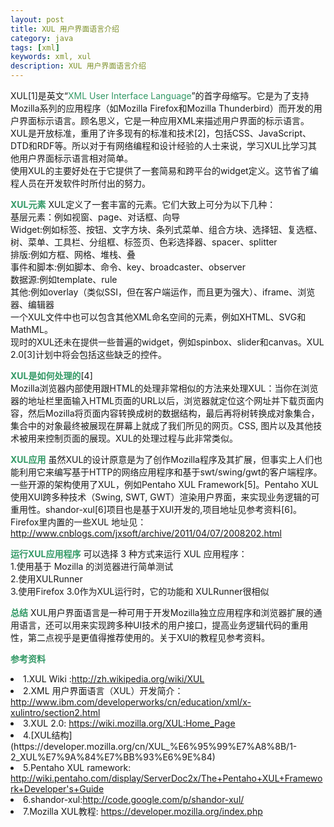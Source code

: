 ```yaml
---
layout: post
title: XUL 用户界面语言介绍
category: java
tags: [xml]
keywords: xml, xul
description: XUL 用户界面语言介绍
---
```

<p>XUL[1]是英文“<span style="color: #339966;">XML User Interface Language</span>”的首字母缩写。它是为了支持Mozilla系列的应用程序（如Mozilla Firefox和Mozilla Thunderbird）而开发的用户界面标示语言。顾名思义，它是一种应用XML来描述用户界面的标示语言。<br />
XUL是开放标准，重用了许多现有的标准和技术[2]，包括CSS、JavaScript、DTD和RDF等。所以对于有网络编程和设计经验的人士来说，学习XUL比学习其他用户界面标示语言相对简单。<br />
使用XUL的主要好处在于它提供了一套简易和跨平台的widget定义。这节省了编程人员在开发软件时所付出的努力。</p>

<p><span style="color: #339966;"><strong>XUL元素</strong></span>
XUL定义了一套丰富的元素。它们大致上可分为以下几种：<br />
基层元素：例如视窗、page、对话框、向导<br />
Widget:例如标签、按钮、文字方块、条列式菜单、组合方块、选择钮、复选框、树、菜单、工具栏、分组框、标签页、色彩选择器、spacer、splitter<br />
排版:例如方框、网格、堆栈、叠<br />
事件和脚本:例如脚本、命令、key、broadcaster、observer<br />
数据源:例如template、rule<br />
其他:例如overlay（类似SSI，但在客户端运作，而且更为强大）、iframe、浏览器、编辑器<br />
一个XUL文件中也可以包含其他XML命名空间的元素，例如XHTML、SVG和MathML。<br />
现时的XUL还未在提供一些普遍的widget，例如spinbox、slider和canvas。XUL 2.0[3]计划中将会包括这些缺乏的控件。</p>

<p><span style="color: #339966;"><strong>XUL是如何处理的</strong></span>[4]<br />
Mozilla浏览器内部使用跟HTML的处理非常相似的方法来处理XUL：当你在浏览器的地址栏里面输入HTML页面的URL以后，浏览器就定位这个网址并下载页面内容，然后Mozilla将页面内容转换成树的数据结构，最后再将树转换成对象集合，集合中的对象最终被展现在屏幕上就成了我们所见的网页。CSS, 图片以及其他技术被用来控制页面的展现。XUL的处理过程与此非常类似。</p>

<p><span style="color: #339966;"><strong>XUL应用</strong></span>
虽然XUL的设计原意是为了创作Mozilla程序及其扩展，但事实上人们也能利用它来编写基于HTTP的网络应用程序和基于swt/swing/gwt的客户端程序。一些开源的架构使用了XUL，例如Pentaho XUL Framework[5]。Pentaho XUL使用XUl跨多种技术（Swing, SWT, GWT）渲染用户界面，来实现业务逻辑的可重用性。shandor-xul[6]项目也是基于XUl开发的,项目地址见参考资料[6]。<br />
Firefox里内置的一些XUL 地址见：<a href="http://www.cnblogs.com/jxsoft/archive/2011/04/07/2008202.html" target="_blank">http://www.cnblogs.com/jxsoft/archive/2011/04/07/2008202.html</a></p>

<p><span style="color: #339966;"><strong>运行XUL应用程序</strong></span>
可以选择 3 种方式来运行 XUL 应用程序：<br />
1.使用基于 Mozilla 的浏览器进行简单测试<br />
2.使用XULRunner<br />
3.使用Firefox 3.0作为XUL运行时，它的功能和 XULRunner很相似</p>

<p><strong><span style="color: #339966;">总结</span></strong>
XUL用户界面语言是一种可用于开发Mozilla独立应用程序和浏览器扩展的通用语言，还可以用来实现跨多种UI技术的用户接口，提高业务逻辑代码的重用性，第二点视乎是更值得推荐使用的。关于XUl的教程见参考资料。</p>

<p><span style="color: #339966;"><strong>参考资料</strong></span></p>
<li>
1.XUL Wiki :<a href="http://zh.wikipedia.org/wiki/XUL" target="_blank">http://zh.wikipedia.org/wiki/XUL</a>
</li>
<li>2.XML 用户界面语言（XUL）开发简介：<a href="http://www.ibm.com/developerworks/cn/education/xml/x-xulintro/section2.html" target="_blank">http://www.ibm.com/developerworks/cn/education/xml/x-xulintro/section2.html</a>
</li>
<li>3.XUL 2.0: <a href="https://wiki.mozilla.org/XUL:Home_Page" target="_blank">https://wiki.mozilla.org/XUL:Home_Page</a>
</li>
<li>4.[XUL结构](https://developer.mozilla.org/cn/XUL_%E6%95%99%E7%A8%8B/1-2_XUL%E7%9A%84%E7%BB%93%E6%9E%84)</li>
<li>5.Pentaho XUL ramework: <a href="http://wiki.pentaho.com/display/ServerDoc2x/The+Pentaho+XUL+Framework+Developer's+Guide" target="_blank">http://wiki.pentaho.com/display/ServerDoc2x/The+Pentaho+XUL+Framework+Developer's+Guide</a>
</li>
<li>6.shandor-xul:<a href="http://code.google.com/p/shandor-xul/" target="_blank">http://code.google.com/p/shandor-xul/</a>
</li>
<li>7.Mozilla XUL教程: <a href="https://developer.mozilla.org/index.php?title=cn/XUL_%E6%95%99%E7%A8%8B" target="_blank">https://developer.mozilla.org/index.php</a>
</li>

